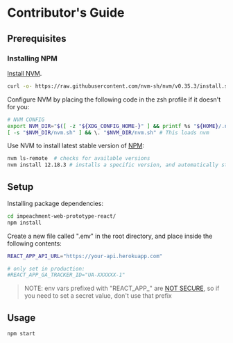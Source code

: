 
# Contributor's Guide

## Prerequisites

### Installing NPM

[Install NVM](https://github.com/nvm-sh/nvm#install--update-script).

```sh
curl -o- https://raw.githubusercontent.com/nvm-sh/nvm/v0.35.3/install.sh | bash
```

Configure NVM by placing the following code in the zsh profile if it doesn't for you:

```sh
# NVM CONFIG
export NVM_DIR="$([ -z "${XDG_CONFIG_HOME-}" ] && printf %s "${HOME}/.nvm" || printf %s "${XDG_CONFIG_HOME}/nvm")"
[ -s "$NVM_DIR/nvm.sh" ] && \. "$NVM_DIR/nvm.sh" # This loads nvm
```

Use NVM to install latest stable version of [NPM](https://nodejs.org/en/):

```sh
nvm ls-remote  # checks for available versions
nvm install 12.18.3 # installs a specific version, and automatically starts using it
```

## Setup

Installing package dependencies:

```sh
cd impeachment-web-prototype-react/
npm install
```

Create a new file called ".env" in the root directory, and place inside the following contents:

```sh
REACT_APP_API_URL="https://your-api.herokuapp.com"

# only set in production:
#REACT_APP_GA_TRACKER_ID="UA-XXXXXX-1"
```

> NOTE: env vars prefixed with "REACT_APP_" are [NOT SECURE](https://create-react-app.dev/docs/adding-custom-environment-variables/), so if you need to set a secret value, don't use that prefix

## Usage

```sh
npm start
```
